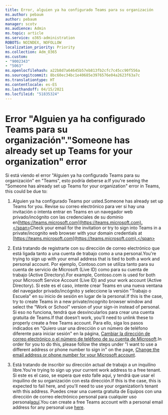 ```yaml
---
title: Error, alguien ya ha configurado Teams para su organización
ms.author: pebaum
author: pebaum
manager: scotv
ms.audience: Admin
ms.topic: article
ms.service: o365-administration
ROBOTS: NOINDEX, NOFOLLOW
localization_priority: Priority
ms.collection: Adm_O365
ms.custom:
- "9002343"
- "5063"
ms.openlocfilehash: a22b8d7a64645b57eb813fb2cfc7c45cc90f556a
ms.sourcegitcommit: 8bc60ec34bc1e40685e3976576e04a2623f63a7c
ms.translationtype: HT
ms.contentlocale: es-ES
ms.lasthandoff: 04/15/2021
ms.locfileid: "51835324"
---
```

# <a name="someone-has-already-set-up-teams-for-your-organization-error"></a><span data-ttu-id="e2e88-102">Error "Alguien ya ha configurado Teams para su organización".</span><span class="sxs-lookup"><span data-stu-id="e2e88-102">"Someone has already set up Teams for your organization" error</span></span>

<span data-ttu-id="e2e88-103">Si está viendo el error "Alguien ya ha configurado Teams para su organización" en "Teams", esto podría deberse a:</span><span class="sxs-lookup"><span data-stu-id="e2e88-103">If you're seeing the "Someone has already set up Teams for your organization" error in Teams, this could be due to:</span></span>

1. <span data-ttu-id="e2e88-104">Alguien ya ha configurado Teams por usted.</span><span class="sxs-lookup"><span data-stu-id="e2e88-104">Someone has already set up Teams for you.</span></span> <span data-ttu-id="e2e88-105">Revise su correo electrónico para ver si hay una invitación o intenta entrar en Teams en un navegador web privado/incógnito con las credenciales de su dominio en[https://teams.microsoft.com](https://teams.microsoft.com).</span><span class="sxs-lookup"><span data-stu-id="e2e88-105">Check your email for the invitation or try to sign into Teams in a private/incognito web browser with your domain credentials at [https://teams.microsoft.com](https://teams.microsoft.com).</span></span>

2. <span data-ttu-id="e2e88-106">Está tratando de registrarte con su dirección de correo electrónico que está ligada tanto a una cuenta de trabajo como a una personal.</span><span class="sxs-lookup"><span data-stu-id="e2e88-106">You're trying to sign up with your email address that is tied to both a work and personal account.</span></span> <span data-ttu-id="e2e88-107">Por ejemplo, Contoso.com se utiliza tanto para su cuenta de servicio de Microsoft (Live ID) como para su cuenta de trabajo (Active Directory).</span><span class="sxs-lookup"><span data-stu-id="e2e88-107">For example, Contoso.com is used for both your Microsoft Service Account (Live ID) and your work account (Active Directory).</span></span> <span data-ttu-id="e2e88-108">Si este es el caso, intente crear Teams en una nueva ventana del navegador privado/incógnito y seleccione la versión "Trabajo o Escuela" en su inicio de sesión en lugar de la personal.</span><span class="sxs-lookup"><span data-stu-id="e2e88-108">If this is the case, try to create Teams in a new private/incognito browser window and select the “Work or School” version of your sign-in instead of personal.</span></span> <span data-ttu-id="e2e88-109">Si eso no funciona, tendrá que desvincularlos para crear una cuenta gratuita de Teams.</span><span class="sxs-lookup"><span data-stu-id="e2e88-109">If that doesn’t work, you'll need to unlink these to properly create a free Teams account.</span></span> <span data-ttu-id="e2e88-110">Para ello, siga los pasos indicados en "Quiero usar una dirección o un número de teléfono diferente para iniciar sesión" en la página, [Cambiar la dirección de correo electrónico o el número de teléfono de su cuenta de Microsoft](https://support.microsoft.com/help/12407).</span><span class="sxs-lookup"><span data-stu-id="e2e88-110">In order for you to do this, please follow the steps under "I want to use a different address or phone number to sign in" on the page, [Change the email address or phone number for your Microsoft account](https://support.microsoft.com/help/12407).</span></span>

3. <span data-ttu-id="e2e88-111">Está tratando de inscribir su dirección actual de trabajo a un inquilino libre.</span><span class="sxs-lookup"><span data-stu-id="e2e88-111">You're trying to sign up your current work address to a free tenant.</span></span> <span data-ttu-id="e2e88-112">Si este es el caso, se espera que esto falle aquí, y tendrá que usar el inquilino de su organización con esta dirección.</span><span class="sxs-lookup"><span data-stu-id="e2e88-112">If this is the case, this is expected to fail here, and you'll need to use your organization’s tenant with this address.</span></span> <span data-ttu-id="e2e88-113">Puedes crear una cuenta gratuita de Equipos con una dirección de correo electrónico personal para cualquier uso personal[aquí](https://products.office.com/microsoft-teams/group-chat-software).</span><span class="sxs-lookup"><span data-stu-id="e2e88-113">You can create a free Teams account with a personal email address for any personal use [here](https://products.office.com/microsoft-teams/group-chat-software).</span></span>
